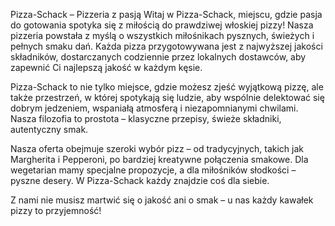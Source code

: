 Pizza-Schack – Pizzeria z pasją
Witaj w Pizza-Schack, miejscu, gdzie pasja do gotowania spotyka się z miłością do prawdziwej włoskiej pizzy! Nasza pizzeria powstała z myślą o wszystkich miłośnikach pysznych, świeżych i pełnych smaku dań. Każda pizza przygotowywana jest z najwyższej jakości składników, dostarczanych codziennie przez lokalnych dostawców, aby zapewnić Ci najlepszą jakość w każdym kęsie.

Pizza-Schack to nie tylko miejsce, gdzie możesz zjeść wyjątkową pizzę, ale także przestrzeń, w której spotykają się ludzie, aby wspólnie delektować się dobrym jedzeniem, wspaniałą atmosferą i niezapomnianymi chwilami. Nasza filozofia to prostota – klasyczne przepisy, świeże składniki, autentyczny smak.

Nasza oferta obejmuje szeroki wybór pizz – od tradycyjnych, takich jak Margherita i Pepperoni, po bardziej kreatywne połączenia smakowe. Dla wegetarian mamy specjalne propozycje, a dla miłośników słodkości – pyszne desery. W Pizza-Schack każdy znajdzie coś dla siebie.

Z nami nie musisz martwić się o jakość ani o smak – u nas każdy kawałek pizzy to przyjemność!
